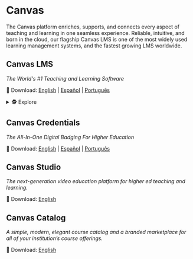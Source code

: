 # Canvas

The Canvas platform enriches, supports, and connects every aspect of teaching and learning in one seamless experience. Reliable, intuitive, and born in the cloud, our flagship Canvas LMS is one of the most widely used learning management systems, and the fastest growing LMS worldwide.

## Canvas LMS

_The World's #1 Teaching and Learning Software_

💾 Download:
[English](https://inst.bid/canvas/lms/dl) | [Español](https://inst.bid/es-la/canvas/lms/dl) | [Português](https://inst.bid/pt-br/canvas/lms/dl)

<details>
<summary>🕵️ Explore</summary>

| Amazon Web Services | |
| ---------------- | - |
| CSA CAIQ | [AWS CAIQ v4.0.2.pdf](https://github.com/thedannywahl/instructure-security-package/raw/canvas-lms/Amazon%20Web%20Services/AWS%20CAIQ%20v4.0.2.pdf)
| Cyber Essentials Plus Certificate  | [AWS CE Plus Certificate.pdf](https://github.com/thedannywahl/instructure-security-package/raw/canvas-lms/Amazon%20Web%20Services/AWS%20CE%20Plus%20Certificate.pdf)
| CSA Star Level 2 Certificate | [AWS CSA Star Level 2 Certificate.pdf](https://github.com/thedannywahl/instructure-security-package/raw/canvas-lms/Amazon%20Web%20Services/AWS%20CSA%20Star%20Level%202%20Certificate.pdf)
| ISO 27001 Certificate | [AWS ISO 27001 Certificate.pdf](https://github.com/thedannywahl/instructure-security-package/raw/canvas-lms/Amazon%20Web%20Services/AWS%20ISO%2027001%20Certificate.pdf)
| ISO 9001 Certificate | [AWS ISO 9001 Certificate.pdf](https://github.com/thedannywahl/instructure-security-package/raw/canvas-lms/Amazon%20Web%20Services/AWS%20ISO%209001%20Certificate.pdf)
| SOC 3 | [AWS SOC 3.pdf](https://github.com/thedannywahl/instructure-security-package/raw/canvas-lms/Amazon%20Web%20Services/AWS%20SOC%203.pdf)


| Instructure | |
| ---------------- | - |
| Business Continuity White Paper  | [Instructure Business Continuity & Disaster Recovery.pdf](https://github.com/thedannywahl/instructure-security-package/raw/canvas-lms/Instructure/Instructure%20Business%20Continuity%20%26%20Disaster%20Recovery.pdf)
| CAIQ | [Instructure CAIQ.xlsx](https://github.com/thedannywahl/instructure-security-package/raw/canvas-lms/Instructure/Instructure%20CAIQ.xlsx)
| CSA Star Certificate | [Instructure CSA Star Certificate.pdf](https://github.com/thedannywahl/instructure-security-package/raw/canvas-lms/Instructure/Instructure%20CSA%20STAR%20Certificate.pdf)
| Cyber Essentials+ Certificate | [Instructure Cyber Essentials Plus.pdf](https://github.com/thedannywahl/instructure-security-package/raw/canvas-lms/Instructure/Instructure%20Cyber%20Essentials%20Plus.pdf)
| Certificate of Insurance (global) | [Instructure Global COI.pdf](https://github.com/thedannywahl/instructure-security-package/raw/canvas-lms/Instructure/Instructure%20Global%20COI.pdf)
| Certificate of Insurance (US) | [Instructure Inc COI.pdf](https://github.com/thedannywahl/instructure-security-package/raw/canvas-lms/Instructure/Instructure%20Inc%20COI.pdf)
| ISO 27001 Certificate | [Instructure ISO 27001 Compliance Certificate.pdf](https://github.com/thedannywahl/instructure-security-package/raw/canvas-lms/Instructure/Instructure%20ISO%2027001%20Compliance%20Certificate.pdf)
| Quality Assurance White Paper | [Instructure Quality Assurance Program.pdf](https://github.com/thedannywahl/instructure-security-package/raw/canvas-lms/Instructure/Instructure%20Quality%20Assurance%20Program.pdf)
| Security White Paper | [Instructure Security Overview.pdf](https://github.com/thedannywahl/instructure-security-package/raw/canvas-lms/Instructure/Instructure%20Security%20Overview.pdf)

| Canvas LMS | |
| ---------------- | - |
| Architecture White Paper | [Canvas LMS Architecture.pdf](https://github.com/thedannywahl/instructure-security-package/raw/canvas-lms/Canvas%20LMS/Canvas%20LMS%20Architecture.pdf)
| HECVAT Full v3.0.4  | [Canvas LMS HECVAT Full.xlsx](https://github.com/thedannywahl/instructure-security-package/raw/canvas-lms/Canvas%20LMS/Canvas%20LMS%20HECVAT%20Full.xlsx)
| SOC 3 | [Canvas LMS SOC 3.pdf](https://github.com/thedannywahl/instructure-security-package/raw/canvas-lms/Canvas%20LMS/Canvas%20LMS%20SOC%203.pdf)
| TX-RAMP Certificate | [Canvas LMS TX-RAMP Level 2 Certification.pdf](https://github.com/thedannywahl/instructure-security-package/raw/canvas-lms/Canvas%20LMS/Canvas%20LMS%20TX-RAMP%20Level%202%20Certification.pdf)
| Security Audit White Paper | [Canvas Security Audit Report.pdf](https://github.com/thedannywahl/instructure-security-package/blob/canvas-lms/Canvas%20LMS/Canvas%20Security%20Audit%20Report.pdf)

</details>

## Canvas Credentials

_The All-In-One Digital Badging For Higher Education_

💾 Download:
[English](https://inst.bid/canvas/credentials/dl) | [Español](https://inst.bid/es-la/canvas/credentials/dl) | [Português](https://inst.bid/pt-br/canvas/credentials/dl)

## Canvas Studio

_The next-generation video education platform for higher ed teaching and learning._

💾 Download: [English](https://inst.bid/canvas/studio/dl)

## Canvas Catalog

_A simple, modern, elegant course catalog and a branded marketplace for all of your institution’s course offerings._

💾 Download: [English](https://inst.bid/canvas/catalog/dl)

